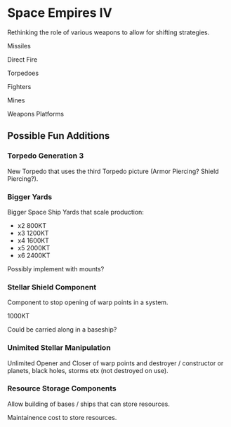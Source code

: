 # Space Empires IV

Rethinking the role of various weapons to allow for shifting strategies.

Missiles

Direct Fire

Torpedoes

Fighters

Mines

Weapons Platforms


## Possible Fun Additions

### Torpedo Generation 3

New Torpedo that uses the third Torpedo picture (Armor Piercing? Shield Piercing?).

### Bigger Yards

Bigger Space Ship Yards that scale production:

* x2 800KT
* x3 1200KT
* x4 1600KT
* x5 2000KT
* x6 2400KT

Possibly implement with mounts?

### Stellar Shield Component

Component to stop opening of warp points in a system.

1000KT

Could be carried along in a baseship?

### Unimited Stellar Manipulation

Unlimited Opener and Closer of warp points and destroyer / constructor or planets, black holes, storms etx (not destroyed on use).

### Resource Storage Components

Allow building of bases / ships that can store resources.

Maintainence cost to store resources.
